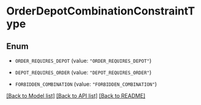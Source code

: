 # OrderDepotCombinationConstraintType

## Enum


* `ORDER_REQUIRES_DEPOT` (value: `"ORDER_REQUIRES_DEPOT"`)

* `DEPOT_REQUIRES_ORDER` (value: `"DEPOT_REQUIRES_ORDER"`)

* `FORBIDDEN_COMBINATION` (value: `"FORBIDDEN_COMBINATION"`)


[[Back to Model list]](../README.md#documentation-for-models) [[Back to API list]](../README.md#documentation-for-api-endpoints) [[Back to README]](../README.md)



